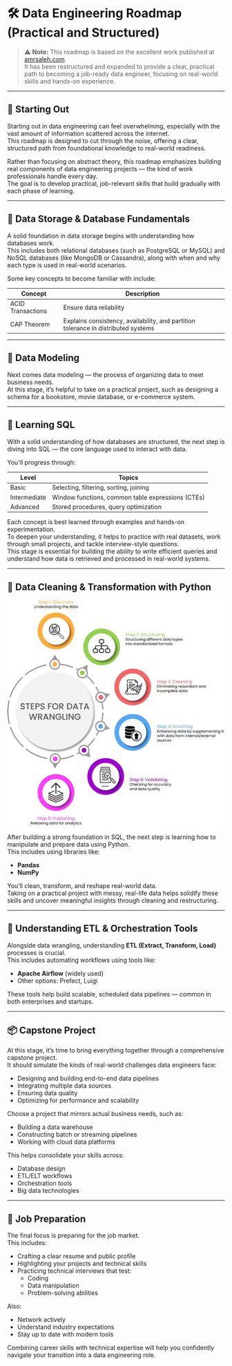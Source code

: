 # 🛠️ Data Engineering Roadmap (Practical and Structured)

> ⚠️ **Note:** This roadmap is based on the excellent work published at [amrsaleh.com](https://amrsaleh.com/).  
> It has been restructured and expanded to provide a clear, practical path to becoming a job-ready data engineer, focusing on real-world skills and hands-on experience.

---

## 🧭 Starting Out

Starting out in data engineering can feel overwhelming, especially with the vast amount of information scattered across the internet.  
This roadmap is designed to cut through the noise, offering a clear, structured path from foundational knowledge to real-world readiness.

Rather than focusing on abstract theory, this roadmap emphasizes building real components of data engineering projects — the kind of work professionals handle every day.  
The goal is to develop practical, job-relevant skills that build gradually with each phase of learning.

---

## 🧱 Data Storage & Database Fundamentals

A solid foundation in data storage begins with understanding how databases work.  
This includes both relational databases (such as PostgreSQL or MySQL) and NoSQL databases (like MongoDB or Cassandra), along with when and why each type is used in real-world scenarios.

Some key concepts to become familiar with include:

| Concept           | Description                                                                 |
|------------------|-----------------------------------------------------------------------------|
| ACID Transactions | Ensure data reliability                                                    |
| CAP Theorem       | Explains consistency, availability, and partition tolerance in distributed systems |

---

## 🧩 Data Modeling

Next comes data modeling — the process of organizing data to meet business needs.  
At this stage, it’s helpful to take on a practical project, such as designing a schema for a bookstore, movie database, or e-commerce system.

---

## 🧠 Learning SQL

With a solid understanding of how databases are structured, the next step is diving into SQL — the core language used to interact with data.

You'll progress through:

| Level      | Topics                                                                 |
|------------|------------------------------------------------------------------------|
| Basic      | Selecting, filtering, sorting, joining                                 |
| Intermediate | Window functions, common table expressions (CTEs)                    |
| Advanced   | Stored procedures, query optimization                                  |

Each concept is best learned through examples and hands-on experimentation.  
To deepen your understanding, it helps to practice with real datasets, work through small projects, and tackle interview-style questions.  
This stage is essential for building the ability to write efficient queries and understand how data is retrieved and processed in real-world systems.

---

## 🧹 Data Cleaning & Transformation with Python
![Logo](images/datawrangling.png)
After building a strong foundation in SQL, the next step is learning how to manipulate and prepare data using Python.  
This includes using libraries like:

- **Pandas**
- **NumPy**

You’ll clean, transform, and reshape real-world data.  
Taking on a practical project with messy, real-life data helps solidify these skills and uncover meaningful insights through cleaning and restructuring.

---

## 🔁 Understanding ETL & Orchestration Tools

Alongside data wrangling, understanding **ETL (Extract, Transform, Load)** processes is crucial.  
This includes automating workflows using tools like:

- **Apache Airflow** (widely used)
- Other options: Prefect, Luigi

These tools help build scalable, scheduled data pipelines — common in both enterprises and startups.

---

## 📦 Capstone Project

At this stage, it’s time to bring everything together through a comprehensive capstone project.  
It should simulate the kinds of real-world challenges data engineers face:

- Designing and building end-to-end data pipelines
- Integrating multiple data sources
- Ensuring data quality
- Optimizing for performance and scalability

Choose a project that mirrors actual business needs, such as:

- Building a data warehouse
- Constructing batch or streaming pipelines
- Working with cloud data platforms

This helps consolidate your skills across:

- Database design  
- ETL/ELT workflows  
- Orchestration tools  
- Big data technologies

---

## 💼 Job Preparation

The final focus is preparing for the job market.  
This includes:

- Crafting a clear resume and public profile  
- Highlighting your projects and technical skills  
- Practicing technical interviews that test:
  - Coding
  - Data manipulation
  - Problem-solving abilities

Also:

- Network actively  
- Understand industry expectations  
- Stay up to date with modern tools  

Combining career skills with technical expertise will help you confidently navigate your transition into a data engineering role.
